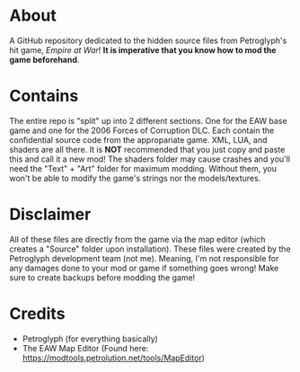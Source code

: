 # About
A GitHub repository dedicated to the hidden source files from Petroglyph's hit game, _Empire at War_! **It is imperative that you know how to mod the game beforehand**.

# Contains
The entire repo is "split" up into 2 different sections. One for the EAW base game and one for the 2006 Forces of Corruption DLC. Each contain the confidential source code from the appropariate game. XML, LUA, and shaders are all there. It is **NOT** recommended that you just copy and paste this and call it a new mod! The shaders folder may cause crashes and you'll need the "Text" + "Art" folder for maximum modding. Without them, you won't be able to modify the game's strings nor the models/textures.

# Disclaimer
All of these files are directly from the game via the map editor (which creates a "Source" folder upon installation). These files were created by the Petroglyph development team (not me). Meaning, I'm not responsible for any damages done to your mod or game if something goes wrong! Make sure to create backups before modding the game!

# Credits
- Petroglyph (for everything basically)
- The EAW Map Editor (Found here: https://modtools.petrolution.net/tools/MapEditor)
